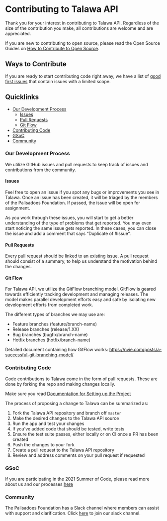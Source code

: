 # Contributing to Talawa API
Thank you for your interest in contributing to Talawa API. Regardless of the size of the contribution you make, all contributions are welcome and are appreciated. 

If you are new to contributing to open source, please read the Open Source Guides on [How to Contribute to Open Source](https://opensource.guide/how-to-contribute/).

## Ways to Contribute
If you are ready to start contributing code right away, we have a list of [good first issues](https://github.com/PalisadoesFoundation/talawa-api/labels/good%20first%20issue) that contain issues with a limited scope. 

## Quicklinks

* [Our Development Process](#Our-development-process)
    * [Issues](#issues)
    * [Pull Requests](#pull-requests)
    * [Git Flow](#git-flow)
* [Contributing Code](#contributing-code)
* [GSoC](#gsoc)
* [Community](#community)



### Our Development Process
We utilize GitHub issues and pull requests to keep track of issues and contributions from the community. 

#### Issues 
Feel free to open an issue if you spot any bugs or improvements you see in Talawa. Once an issue has been created, it will be triaged by the members of the Palisadoes Foundation. If passed, the issue will be open for assignment. 

As you work through these issues, you will start to get a better understanding of the type of problems that get reported. You may even start noticing the same issue gets reported. In these cases, you can close the issue and add a comment that says “Duplicate of #issue”.

#### Pull Requests
Every pull request should be linked to an existing issue. A pull request should consist of a summary, to help us understand the motivation behind the changes. 

#### Git Flow
For Talawa API, we utilize the GitFlow branching model. GitFlow is geared towards efficiently tracking development and managing releases. The model makes parallel development efforts easy and safe by isolating new development efforts from completed work. 

The different types of branches we may use are:
* Feature branches (feature/branch-name)
* Release branches (release/1.XX)
* Bug branches  (bugfix/branch-name)
* Hotfix branches (hotfix/branch-name)

Detailed document containing how GitFlow works: https://nvie.com/posts/a-successful-git-branching-model/

### Contributing Code
Code contributions to Talawa come in the form of pull requests. These are done by forking the repo and making changes locally.

Make sure you read [Documentation for Setting up the Project](https://github.com/PalisadoesFoundation/talawa-api/blob/master/configuration.md)

The process of proposing a change to Talawa can be summarized as:
1. Fork the Talawa API repository and branch off `master`
1. Make the desired changes to the Talawa API source 
1. Run the app and test your changes
1. If you've added code that should be tested, write tests
1. Ensure the test suite passes, either locally or on CI once a PR has been created
1. Push the changes to your fork
1. Create a pull request to the Talawa API repository
1. Review and address comments on your pull request if requested

### GSoC
If you are participating in the 2021 Summer of Code, please read more about us and our processes [here](http://www.palisadoes.org/gsoc/)

### Community
The Palisadoes Foundation has a Slack channel where members can assist with support and clarification. Click [here](https://join.slack.com/t/thepalisadoes-dyb6419/shared_invite/zt-nk79xxlg-OxTdlrD7RLaswu8EO_Q5rg) to join our slack channel.
